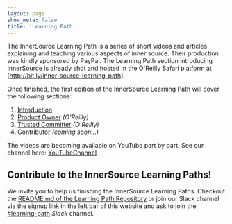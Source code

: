 ```yaml
---
layout: page
show_meta: false
title: 'Learning Path'
---
```


The InnerSource Learning Path is a series of short videos and articles explaining and teaching various aspects of inner source.
Their production was kindly sponsored by PayPal. The Learning Path section introducing InnerSource is already shot and hosted in the O'Reilly Safari platform at [http://bit.ly/inner-source-learning-path].

Once finished, the first edition of the InnerSource Learning Path will cover the following sections:

1. [Introduction]
1. [Product Owner] *(O'Reilly)*
1. [Trusted Committer] *(O'Reilly)*
1. Contributor *(coming soon...)*

The videos are becoming available on YouTube part by part.
See our channel here: [YouTubeChannel]

## Contribute to the InnerSource Learning Paths!

We invite you to help us finishing the InnerSource Learning Paths. Checkout the [README.md of the Learning Path Repository](https://github.com/InnerSourceCommons/InnerSourceLearningPath/) or join our Slack channel via the signup link in the left bar of this website and ask to join the [#learning-path] _Slack_ channel.

[InnerSource Commons]: https://www.innersourcecommons.org/
[#learning-path]: https://paypalflow.slack.com/messages/CARTU4XV2
[Trusted Committer]: https://learning.oreilly.com/videos/the-trusted-committer/9781492047599
[Introduction]: ./introduction
[Product Owner]: https://learning.oreilly.com/videos/innersource-product-owners/9781492046707
[http://bit.ly/inner-source-learning-path]: http://bit.ly/inner-source-learning-path
[YouTubeChannel]: https://www.youtube.com/channel/UCoSPSd6Or4F_vpjo4SmyoEA
